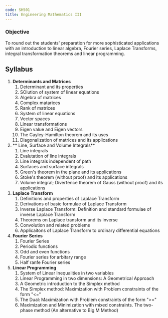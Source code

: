 ```yaml
---
code: SH501
title: Engineering Mathematics III
---
```


### Objective
To round out the students' preparation for more sophisticated applications with an introduction to linear algebra, Fourier series, Laplace Transforms, integral transformation theorems and linear programming.

## Syllabus
1. **Determinants and Matrices**
	1. Determinant and its properties
	2. SOlution of system of linear equations
	3. Algebra of matrices
	4. Complex matarices
	5. Rank of matrices
	6. System of linear equations
	7. Vector spaces
	8. Linear transformations
	9. Eigen value and Eigen vectors
	10. The Cayley-Hamilton theorem and its uses
	11. Diagonalization of matrices and its applications
2. ** Line, Surface and Volume Integrals**
	1. Line integrals
	2. Evalutation of line integrals
	3. Line integrals independent of path
	4. Surfaces and surface integrals
	5. Green's theorem in the plane and its applications
	6. Stoke's theorem (without proof) and its applications
	7. Volume integral; Diverfence theorem of Gauss (without proof) and its applications
3. **Laplace Transform**
	1. Definitions and properties of Laplace Transform
	2. Derivations of basic formulae of Laplace Transform
	3. Inverse Laplace Transform: Definition and standard formulae of inverse Laplace Transform
	4. Theorems on Laplace transform and its inverse
	5. Convolution and related problems
	6. Applicaitons of Laplace Transform to ordinary differential equations
4. **Fourier Series**
	1. Fourier Series
	2. Periodic functions
	3. Odd and even functions
	4. Fourier series for arbitary range
	5. Half ranfe Fourier series
5. **Linear Programming**
	1. System of Linear Inequalities in two variables
	2. Linear Programming in two dimensions: A Geometrical Approach
	3. A Geometric introduction to the Simplex method
	4. The Simplex method: Maximization with Problem constraints of the form "<="
	5. The Dual: Maximization with Problem constraints of the form ">="
	6. Maximization and Minimization with mixed constraints. The two-phase method (An alternative to Big M Method)
